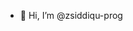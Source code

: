 - 👋 Hi, I’m @zsiddiqu-prog

<!---
zsiddiqu-prog/zsiddiqu-prog is a ✨ special ✨ repository because its `README.md` (this file) appears on your GitHub profile.
You can click the Preview link to take a look at your changes.
--->
